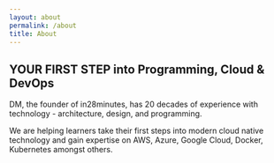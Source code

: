 ```yaml
---
layout: about
permalink: /about
title: About
---
```


## YOUR FIRST STEP into Programming, Cloud & DevOps

DM, the founder of in28minutes, has 20 decades of experience with technology - architecture, design, and programming.

We are helping learners take their first steps into modern cloud native technology and gain expertise on AWS, Azure, Google Cloud, Docker, Kubernetes amongst others.